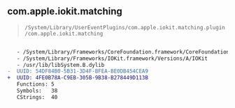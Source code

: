 ## com.apple.iokit.matching

> `/System/Library/UserEventPlugins/com.apple.iokit.matching.plugin/com.apple.iokit.matching`

```diff

   - /System/Library/Frameworks/CoreFoundation.framework/CoreFoundation
   - /System/Library/Frameworks/IOKit.framework/Versions/A/IOKit
   - /usr/lib/libSystem.B.dylib
-  UUID: 54DF84B0-5B31-3D4F-BFEA-BE0DB454CEA9
+  UUID: 4FE0B78A-C9EB-305B-9B38-B278449D113B
   Functions: 5
   Symbols:   38
   CStrings:  40

```
